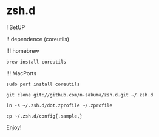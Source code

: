 zsh.d
=====

! SetUP

!! dependence (coreutils)

!!! homebrew

```
brew install coreutils
```

!!! MacPorts

```
sudo port install coreutils
```

```
git clone git://github.com/n-sakuma/zsh.d.git ~/.zsh.d

ln -s ~/.zsh.d/dot.zprofile ~/.zprofile

cp ~/.zsh.d/config{.sample,}
```


Enjoy!



